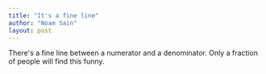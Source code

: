 ```yaml
---
title: "It's a fine line"
author: "Noam Sain"
layout: post
---
```


There's a fine line between a numerator and a denominator. Only a fraction of people will find this funny.
